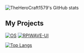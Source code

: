 ![TheHeroCraft1579's GitHub stats](https://github-readme-stats.vercel.app/api?username=TheHeroCraft1579&bg_color=100,ff6b6b,595bff&title_color=ffffff)


## My Projects
[![OS](https://github-readme-stats.vercel.app/api/pin/?username=TheHeroCraft1579&repo=os)](https://github.com/TheHeroCraft1579/os)
[![RPIWAVE-UI](https://github-readme-stats.vercel.app/api/pin/?username=TheHeroCraft1579&repo=rpiwave-ui)](https://github.com/TheHeroCraft1579/rpiwave-ui)


[![Top Langs](https://github-readme-stats.vercel.app/api/top-langs/?username=TheHeroCraft1579&theme=radical)](https://github.com/anuraghazra/github-readme-stats)
